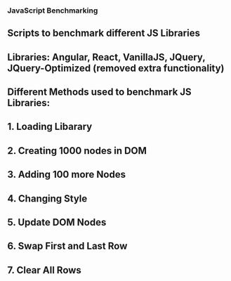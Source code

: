 ### JavaScript Benchmarking

## Scripts to benchmark different JS Libraries

## Libraries: Angular, React, VanillaJS, JQuery, JQuery-Optimized (removed extra functionality)

## Different Methods used to benchmark JS Libraries:
##  1. Loading Libarary
##  2. Creating 1000 nodes in DOM
##  3. Adding 100 more Nodes
##  4. Changing Style
##  5. Update DOM Nodes
##  6. Swap First and Last Row
##  7. Clear All Rows

